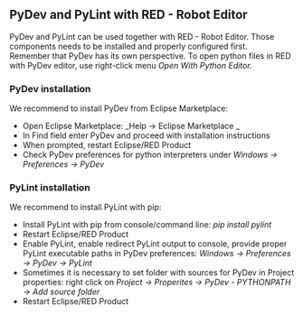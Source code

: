 ## PyDev and PyLint with RED - Robot Editor

PyDev and PyLint can be used together with RED - Robot Editor. Those
components needs to be installed and properly configured first.  
Remember that PyDev has its own perspective. To open python files in RED with
PyDev editor, use right-click menu _Open With Python Editor._

### PyDev installation

We recommend to install PyDev from Eclipse Marketplace:  

  * Open Eclipse Marketplace: _Help -&gt; Eclipse Marketplace _
  * In Find field enter PyDev and proceed with installation instructions
  * When prompted, restart Eclipse/RED Product
  * Check PyDev preferences for python interpreters under _Windows -&gt; Preferences -&gt; PyDev_

### PyLint installation

We recommend to install PyLint with pip:  

  * Install PyLint with pip from console/command line: _pip install pylint_
  * Restart Eclipse/RED Product
  * Enable PyLint, enable redirect PyLint output to console, provide proper PyLint executable paths in PyDev preferences: _Windows -&gt; Preferences -&gt; PyDev -&gt; PyLint_
  * Sometimes it is necessary to set folder with sources for PyDev in Project properties: right click on _Project -&gt; Properites -&gt; PyDev - PYTHONPATH -&gt; Add source folder_
  * Restart Eclipse/RED Product


